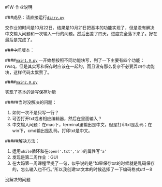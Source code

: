 #1W-作业说明

###成品：请直接运行[```diary.py```](diary,py)

交作业的时间是10月22日，结果是10月21日把基本的功能实现了，但是没有解决中文输入问题和一次输入一行的问题。然后出差了四天，进度完全落下来了。好在最后是完成了。

###中间版本：

####[```main1.0.py```](main1.0.py)
一开始想按照不同功能块写，列了一下主要有四个功能：rwsq，但是其实写和保存时应该在一起的，而且没有那么复杂不必要弄四个功能块，这样代码太累赘了。

####[```main2.0.py```](main2.0.py)

实现了基本的读写保存功能

#####当时没解决的问题：
1. 如何一次不是只写一行？
2. 可否打开txt或者相应编辑器，然后在里面输入？
3. 中文输入问题：在mac下，terminal里输出是中文，但是打印txt是乱码；在win下，cmd输出是乱码，打印txt是中文。

#####解决方法：

1. 运用```while```循环和在```open('.txt','a')```的属性写```‘a’```
2. 发现是第二周作业：GUI
3. 在大妈第一周课程里提了一句，似乎说的是“如果保存txt的时候就是乱码保存的，怎么输入也不行。”所以我创建txt文本的时候选择了一下编码格式utf－8

没解决的问题